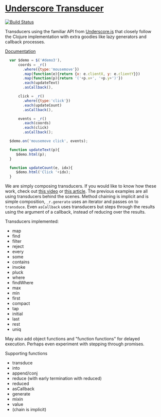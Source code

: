 # [Underscore Transducer][4]

[![Build Status](https://secure.travis-ci.org/kevinbeaty/underscore-transducer.svg)](http://travis-ci.org/kevinbeaty/underscore-transducer)

Transducers using the familiar API from  [Underscore.js][1] that closely follow the Clojure implementation with extra goodies like lazy generators and callback processes.

[Documentation][4]

```javascript
  var $demo = $('#demo3'),
      coords = _r()
        .where({type:'mousemove'})
        .map(function(e){return {x: e.clientX, y: e.clientY}})
        .map(function(p){return '('+p.x+', '+p.y+')'})
        .each(updateText)
        .asCallback(),

      click = _r()
        .where({type:'click'})
        .each(updateCount)
        .asCallback(),

      events = _r()
        .each(coords)
        .each(click)
        .asCallback();

  $demo.on('mousemove click', events);

  function updateText(p){
     $demo.html(p);
  }

  function updateCount(e, idx){
     $demo.html('Click '+idx);
  }

```

We are simply composing transducers. If you would like to know how these work, check
out [this video][2] or [this article][3].  The previous examples are all using transducers
behind the scenes. Method chaining is implicit and is simple composition, `_r.generate` uses an iterator and passes on to `transduce`. Even `asCallback` uses transducers but steps through the results using
the argument of a callback, instead of reducing over the results.

Transducers implemented:

- map
- find
- filter
- reject
- every
- some
- contains
- invoke
- pluck
- where
- findWhere
- max
- min
- first
- compact
- tap
- initial
- last
- rest
- uniq

May also add object functions and "function functions" for delayed execution. Perhaps
even experiment with stepping through promises.

Supporting functions

- transduce
- into
- append/conj
- reduce (with early termination with reduced)
- reduced
- asCallback
- generate
- mixin
- value
- (chain is implicit)

[1]: http://underscorejs.org/
[2]: https://www.youtube.com/watch?v=6mTbuzafcII
[3]: http://phuu.net/2014/08/31/csp-and-transducers.html
[4]: http://simplectic.com/projects/underscore-transducer/
